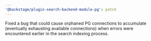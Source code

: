 ```yaml
---
'@backstage/plugin-search-backend-module-pg': patch
---
```


Fixed a bug that could cause orphaned PG connections to accumulate (eventually
exhausting available connections) when errors were encountered earlier in the
search indexing process.
